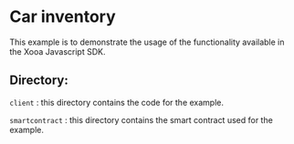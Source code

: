 # Car inventory 

This example is to demonstrate the usage of the functionality available in the Xooa Javascript SDK.

## Directory:

``client`` : this directory contains the code for the example.

``smartcontract`` : this directory contains the smart contract used for the example. 


